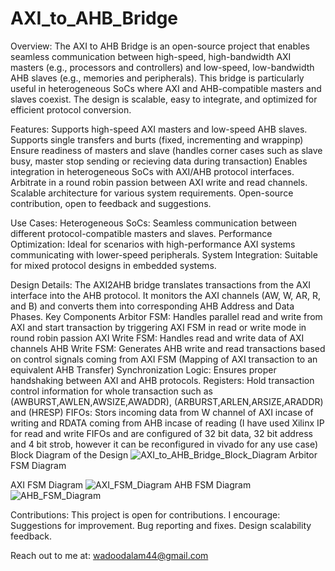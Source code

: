 # AXI_to_AHB_Bridge
Overview:
The AXI to AHB Bridge is an open-source project that enables seamless communication between high-speed, high-bandwidth AXI masters (e.g., processors and controllers) and low-speed, low-bandwidth AHB slaves (e.g., memories and peripherals). This bridge is particularly useful in heterogeneous SoCs where AXI and AHB-compatible masters and slaves coexist.
The design is scalable, easy to integrate, and optimized for efficient protocol conversion.

Features:
    Supports high-speed AXI masters and low-speed AHB slaves.
    Supports single transfers and burts (fixed, incrementing and wrappinp)
    Ensure readiness of masters and slave (handles corner cases such as slave busy, master stop sending or recieving data during transaction)
    Enables integration in heterogeneous SoCs with AXI/AHB protocol interfaces.
    Arbitrate in a round robin passion between AXI write and read channels.
    Scalable architecture for various system requirements.
    Open-source contribution, open to feedback and suggestions.
    

Use Cases:
    Heterogeneous SoCs: Seamless communication between different protocol-compatible masters and slaves.
    Performance Optimization: Ideal for scenarios with high-performance AXI systems communicating with lower-speed peripherals.
    System Integration: Suitable for mixed protocol designs in embedded systems.

Design Details:
The AXI2AHB bridge translates transactions from the AXI interface into the AHB protocol. It monitors the AXI channels (AW, W, AR, R, and B) and converts them into corresponding AHB Address and Data Phases.
Key Components
    Arbitor FSM: Handles parallel read and write from AXI and start transaction by triggering AXI FSM in read or write mode in round robin passion
    AXI Write FSM: Handles read and write data of AXI channels
    AHB Write FSM: Generates AHB write and read transactions based on control signals coming from AXI FSM (Mapping of AXI transaction to an equivalent AHB Transfer)
    Synchronization Logic: Ensures proper handshaking between AXI and AHB protocols.
    Registers: Hold transaction control information for whole transaction such as (AWBURST,AWLEN,AWSIZE,AWADDR), (ARBURST,ARLEN,ARSIZE,ARADDR) and (HRESP)
    FIFOs: Stors incoming data from W channel of AXI incase of writing and RDATA coming from AHB incase of reading (I have used Xilinx IP for read and write FIFOs and are configured of 32 bit data, 32 bit address and 4            bit strob, however it can be reconfigured in vivado for any use case)
Block Diagram of the Design
![AXI_to_AHB_Bridge_Block_Diagram](https://github.com/user-attachments/assets/c0d8a7d3-0aa6-4d20-afeb-a54cee011190)
Arbitor FSM Diagram

AXI FSM Diagram
![AXI_FSM_Diagram](https://github.com/user-attachments/assets/2ba3a978-729c-46a3-b320-ebdd9ddf6e63)
AHB FSM Diagram
![AHB_FSM_Diagram](https://github.com/user-attachments/assets/9e09b06d-2f81-417f-8466-08187baf8ac0)
    
Contributions:
This project is open for contributions. I encourage:
    Suggestions for improvement.
    Bug reporting and fixes.
    Design scalability feedback.

Reach out to me at: wadoodalam44@gmail.com
